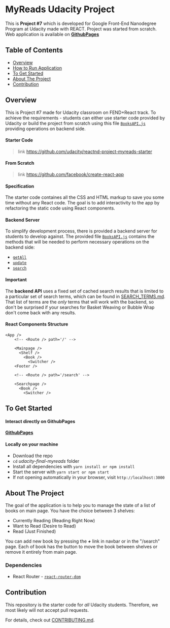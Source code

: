 # MyReads Udacity Project

This is **Project #7** which is developed for Google Front-End Nanodegree Program at Udacity made with REACT. Project was started from scratch. Web application is available on **[GithubPages](https://illyShelly.github.io/udacity-final-myreads)**

## Table of Contents

* [Overview](#overview)
* [How to Run Application](#how-to-run-application)
* [To Get Started](#to-get-started)
* [About The Project](#about-the-project)
* [Contribution](#contribution)

## Overview

This is Project #7 made for Udacity classroom on FEND+React track. To achieve the requirements - students can either use starter code provided by Udacity or build the project from scratch using this file [`BooksAPI.js`](src/BooksAPI.js) providing operations on backend side.

#### Starter Code
> link https://github.com/udacity/reactnd-project-myreads-starter

#### From Scratch
> link https://github.com/facebook/create-react-app

#### Specification

The starter code containes all the CSS and HTML markup to save you some time without any React code. The goal is to add interactivity to the app by refactoring the static code using React components.

#### Backend Server

To simplify development process, there is provided a backend server for students to develop against. The provided file [`BooksAPI.js`](src/BooksAPI.js) contains the methods that will be needed to perform necessary operations on the backend side:
* [`getAll`](#getall)
* [`update`](#update)
* [`search`](#search)

#### Important
The **backend API** uses a fixed set of cached search results that is limited to a particular set of search terms, which can be found in [SEARCH_TERMS.md](SEARCH_TERMS.md). That list of terms are the _only_ terms that will work with the backend, so don't be surprised if your searches for Basket Weaving or Bubble Wrap don't come back with any results.

#### React Components Structure
```
<App />
    <!-- <Route /> path='/' -->

    <Mainpage />
      <Shelf />
        <Book />
          <Switcher />
    <Footer />

    <!-- <Route /> path='/search' -->

    <Searchpage />
      <Book />
        <Switcher />

```

## To Get Started

#### Interact directly on GithubPages
**[GithubPages]()**

#### Locally on your machine
* Download the repo
* `cd` _udacity-final-myreads_ folder
* Install all dependencies with `yarn install or npm install`
* Start the server with `yarn start or npm start`
* If not opening automatically in your browser, visit `http://localhost:3000`

## About The Project

The goal of the application is to help you to manage the state of a list of books on main page. You have the choice between 3 shelves:

* Currently Reading (Reading Right Now)
* Want to Read (Desire to Read)
* Read (Just Finished)

You can add new book by pressing the ***+*** link in navbar or in the "/search" page. Each of book has the button to move the book between shelves or remove it entirely from main page.


### Dependencies

* React Router - [`react-router-dom`](https://www.npmjs.com/package/react-router-dom)


## Contribution

This repository is the starter code for _all_ Udacity students. Therefore, we most likely will not accept pull requests.

For details, check out [CONTRIBUTING.md](CONTRIBUTING.md).
